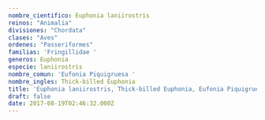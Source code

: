 ```yaml
---
nombre_cientifico: Euphonia laniirostris
reinos: "Animalia"
divisiones: "Chordata"
clases: "Aves"
ordenes: "Passeriformes"
familias: 'Fringillidae '
generos: Euphonia
especie: laniirostris
nombre_comun: 'Eufonia Piquigruesa '
nombre_ingles: Thick-billed Euphonia
title: 'Euphonia laniirostris, Thick-billed Euphonia, Eufonia Piquigruesa '
draft: false
date: 2017-08-19T02:46:32.000Z
---
```


